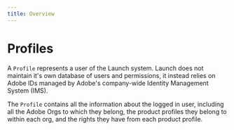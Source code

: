 ```yaml
---
title: Overview
---
```


# Profiles

A `Profile` represents a user of the Launch system. Launch does not maintain it's own database of users and permissions, it instead relies on Adobe IDs managed by Adobe's company-wide Identity Management System (IMS).

The `Profile` contains all the information about the logged in user, including all the Adobe Orgs to which they belong, the product profiles they belong to within each org, and the rights they have from each product profile.
